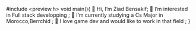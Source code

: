 #include <preview.h>
void main(){
 👋 Hi, I’m Ziad Bensakif;
 👀 I’m interested in Full stack developping ;
 🌱 I’m currently studying a Cs Major in Morocco,Berrchid ;
 💞️ I love game dev and would like to work in that field ;
 }
